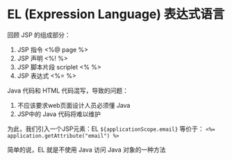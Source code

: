 # EL (Expression Language) 表达式语言

回顾 JSP 的组成部分：
1. JSP 指令 <%@ page  %> 
2. JSP 声明 <%! %>
3. JSP 脚本片段 scriplet <% %>
4. JSP 表达式  <%=  %>

Java 代码和 HTML 代码混写，导致的问题：
1. 不应该要求web页面设计人员必须懂 Java
2. JSP中的 Java 代码将难以维护

为此，我们引入一个JSP元素：EL
`${applicationScope.email}`
等价于：
`<%= application.getAttribute("email") %>`

简单的说，EL 就是不使用 Java 访问 Java 对象的一种方法



<!--stackedit_data:
eyJoaXN0b3J5IjpbMjIwOTE2MzE0XX0=
-->